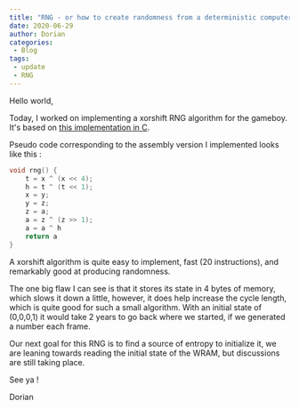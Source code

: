 ```yaml
---
title: "RNG - or how to create randomness from a deterministic computer"
date: 2020-06-29
author: Dorian
categories: 
 - Blog
tags:
 - update
 - RNG
---
```


Hello world,

Today, I worked on implementing a xorshift RNG algorithm for the gameboy. It's based on [this implementation in C](https://github.com/edrosten/8bit_rng).

Pseudo code corresponding to the assembly version I implemented looks like this :

~~~C
void rng() {
    t = x ^ (x << 4);
    h = t ^ (t << 1);
    x = y;
    y = z;
    z = a;
    a = z ^ (z >> 1);
    a = a ^ h
    return a
}
~~~

A xorshift algorithm is quite easy to implement, fast (20 instructions), and remarkably good at producing randomness.

The one big flaw I can see is that it stores its state in 4 bytes of memory, which slows it down a little, however, it does help increase the cycle length, which is quite good for such a small algorithm. With an initial state of (0,0,0,1) it would take 2 years to go back where we started, if we generated a number each frame.

Our next goal for this RNG is to find a source of entropy to initialize it, we are leaning towards reading the initial state of the WRAM, but discussions are still taking place.

See ya !

Dorian
